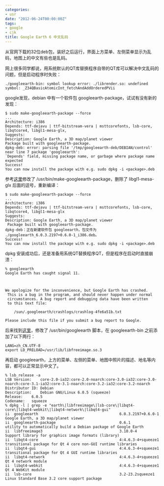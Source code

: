 ```yaml
---
categories:
- usr
date: "2012-06-24T00:00:00Z"
tags:
- google
- cjk
title: Google Earth 6 中文乱码
---
```


从官网下载的32位deb包，装好之后运行，界面上方菜单、左侧菜单显示为乱码，地图上的中文有些也是乱码。

网上很多同学都说，用系统默认的QT库替换程序自带的QT库可以解决中文乱码的问题，但是启动程序时失败：

    ./googleearth-bin: symbol lookup error: ./librender.so: undefined symbol: _Z34QBasicAtomicInt_fetchAndAddOrderedPVii

google发现，debian 中有一个软件包 googleearth-package，试试有没有新的发现：

    $ sudo make-googleearth-package --force
    ...
    Architecture: i386
    Depends: ttf-dejavu | ttf-bitstream-vera | msttcorefonts, lsb-core, libqtcore4, libgl1-mesa-glx,
    Suggests:
    Description: Google Earth, a 3D map/planet viewer
    Package built with googleearth-package.
    dpkg-deb: error: parsing file '/tmp/googleearth-deb/DEBIAN/control' near line 7 package 'googleearth':
    `Depends' field, missing package name, or garbage where package name expected
    Success!
    You can now install the package with e.g. sudo dpkg -i <package>.deb

参考[这里][1]修改了 /usr/bin/make-googleearth-package，删除了 libgl1-mesa-glx 后面的逗号，重新编译：

    $ sudo make-googleearth-package --force
    ...
    Architecture: i386
    Depends: ttf-dejavu | ttf-bitstream-vera | msttcorefonts, lsb-core, libqtcore4, libgl1-mesa-glx  
    Suggests: 
    Description: Google Earth, a 3D map/planet viewer
     Package built with googleearth-package.
    dpkg-deb：正在新建软件包 googleearth，包文件为 ./googleearth_6.0.3.2197+0.6.0-1_i386.deb。
    Success!
    You can now install the package with e.g. sudo dpkg -i <package>.deb

dpkg 安装成功后，还是准备用系统QT替换程序QT，但是程序在启动时直接崩溃：

    % googleearth
    Google Earth has caught signal 11.
    
    
    
    We apologize for the inconvenience, but Google Earth has crashed.
     This is a bug in the program, and should never happen under normal
     circumstances. A bug report and debugging data have been written
     to this text file:
    
        /sun/.googleearth/crashlogs/crashlog-4fe6a51b.txt
    
    Please include this file if you submit a bug report to Google.

后来找到[这里][2]，修改了 /usr/bin/googleearth 脚本，在 googleearth-bin 之前添加了以下两行：

    LANG=zh_CN.UTF-8
    export LD_PRELOAD=/usr/lib/libfreeimage.so.3

再启动 googleearth，上方的菜单、左侧的菜单、地图中照片的描述、地名等内容，都可以正常显示中文了。

    % lsb_release -a
    LSB Version:	core-2.0-ia32:core-2.0-noarch:core-3.0-ia32:core-3.0-noarch:core-3.1-ia32:core-3.1-noarch:core-3.2-ia32:core-3.2-noarch
    Distributor ID:	Debian
    Description:	Debian GNU/Linux 6.0.5 (squeeze)
    Release:	6.0.5
    Codename:	squeeze
    % dpkg -l | grep -e "earth\|libfreeimage\|lsb-core\|libqt4-core\|libqt4-webkit\|libqt4-network\|libqt4-gui"
    ii  googleearth                                     6.0.3.2197+0.6.0-1                     Google Earth, a 3D map/planet viewer
    ii  googleearth-package                             0.6.1                                  utility to automatically build a Debian package of Google Earth
    ii  libfreeimage3                                   3.10.0-4                               Support library for graphics image formats (library)
    ii  libqt4-core                                     4:4.6.3-4+squeeze1                     transitional package for Qt 4 core non-GUI runtime libraries
    ii  libqt4-gui                                      4:4.6.3-4+squeeze1                     transitional package for Qt 4 GUI runtime libraries
    ii  libqt4-network                                  4:4.6.3-4+squeeze1                     Qt 4 network module
    ii  libqt4-webkit                                   4:4.6.3-4+squeeze1                     Qt 4 WebKit module
    ii  lsb-core                                        3.2-23.2squeeze1                       Linux Standard Base 3.2 core support package

[1]: https://www.linuxquestions.org/questions/debian-26/google-earth-will-not-install-with-googleearth-package-914604/
[2]: http://blog.cathayan.org/item/2230
